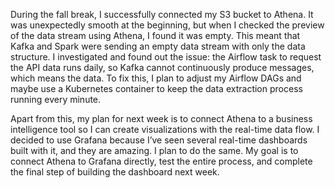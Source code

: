 During the fall break, I successfully connected my S3 bucket to Athena. It was unexpectedly smooth at the beginning, but when I checked the preview of the data stream using Athena, I found it was empty. This meant that Kafka and Spark were sending an empty data stream with only the data structure. I investigated and found out the issue: the Airflow task to request the API data runs daily, so Kafka cannot continuously produce messages, which means the data. To fix this, I plan to adjust my Airflow DAGs and maybe use a Kubernetes container to keep the data extraction process running every minute.

Apart from this, my plan for next week is to connect Athena to a business intelligence tool so I can create visualizations with the real-time data flow. I decided to use Grafana because I’ve seen several real-time dashboards built with it, and they are amazing. I plan to do the same. My goal is to connect Athena to Grafana directly, test the entire process, and complete the final step of building the dashboard next week.